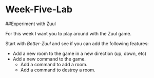 # Week-Five-Lab
##Experiment with Zuul  

For this week I want you to play around with the Zuul game.  

Start with *Better-Zuul* and see if you can add the following features:

* Add a new room to the game in a new direction (up, down, etc)
* Add a new command to the game.  
	* Add a command to add a room.  
	* Add a command to destroy a room.
